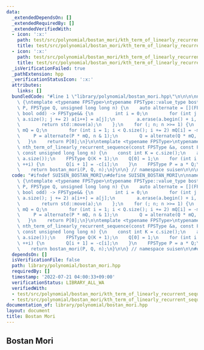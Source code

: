 ```yaml
---
data:
  _extendedDependsOn: []
  _extendedRequiredBy: []
  _extendedVerifiedWith:
  - icon: ':x:'
    path: test/src/polynomial/bostan_mori/kth_term_of_linearly_recurrent_sequence.test.cpp
    title: test/src/polynomial/bostan_mori/kth_term_of_linearly_recurrent_sequence.test.cpp
  - icon: ':x:'
    path: test/src/polynomial/bostan_mori/kth_term_of_linearly_recurrent_sequence_2.test.cpp
    title: test/src/polynomial/bostan_mori/kth_term_of_linearly_recurrent_sequence_2.test.cpp
  _isVerificationFailed: true
  _pathExtension: hpp
  _verificationStatusIcon: ':x:'
  attributes:
    links: []
  bundledCode: "#line 1 \"library/polynomial/bostan_mori.hpp\"\n\n\n\nnamespace suisen\
    \ {\ntemplate <typename FPSType>\ntypename FPSType::value_type bostan_mori(FPSType\
    \ P, FPSType Q, unsigned long long n) {\n    auto alternate = [](FPSType &&a,\
    \ bool odd) -> FPSType&& {\n        int i = 0;\n        for (int j = odd; j <\
    \ a.size(); j += 2) a[i++] = a[j];\n        a.erase(a.begin() + i, a.end());\n\
    \        return std::move(a);\n    };\n    for (; n; n >>= 1) {\n        FPSType\
    \ mQ = Q;\n        for (int i = 1; i < Q.size(); i += 2) mQ[i] = -mQ[i];\n   \
    \     P = alternate(P * mQ, n & 1);\n        Q = alternate(Q * mQ,     0);\n \
    \   }\n    return P[0];\n}\n\ntemplate <typename FPSType>\ntypename FPSType::value_type\
    \ nth_term_of_linearly_recurrent_sequence(const FPSType &a, const FPSType &c,\
    \ const unsigned long long n) {\n    const int K = c.size();\n    assert(K <=\
    \ a.size());\n    FPSType Q(K + 1);\n    Q[0] = 1;\n    for (int i = 0; i < K;\
    \ ++i) {\n        Q[i + 1] = -c[i];\n    }\n    FPSType P = a * Q;\n    P.cut(K);\n\
    \    return bostan_mori(P, Q, n);\n}\n\n} // namespace suisen\n\n\n"
  code: "#ifndef SUISEN_BOSTAN_MORI\n#define SUISEN_BOSTAN_MORI\n\nnamespace suisen\
    \ {\ntemplate <typename FPSType>\ntypename FPSType::value_type bostan_mori(FPSType\
    \ P, FPSType Q, unsigned long long n) {\n    auto alternate = [](FPSType &&a,\
    \ bool odd) -> FPSType&& {\n        int i = 0;\n        for (int j = odd; j <\
    \ a.size(); j += 2) a[i++] = a[j];\n        a.erase(a.begin() + i, a.end());\n\
    \        return std::move(a);\n    };\n    for (; n; n >>= 1) {\n        FPSType\
    \ mQ = Q;\n        for (int i = 1; i < Q.size(); i += 2) mQ[i] = -mQ[i];\n   \
    \     P = alternate(P * mQ, n & 1);\n        Q = alternate(Q * mQ,     0);\n \
    \   }\n    return P[0];\n}\n\ntemplate <typename FPSType>\ntypename FPSType::value_type\
    \ nth_term_of_linearly_recurrent_sequence(const FPSType &a, const FPSType &c,\
    \ const unsigned long long n) {\n    const int K = c.size();\n    assert(K <=\
    \ a.size());\n    FPSType Q(K + 1);\n    Q[0] = 1;\n    for (int i = 0; i < K;\
    \ ++i) {\n        Q[i + 1] = -c[i];\n    }\n    FPSType P = a * Q;\n    P.cut(K);\n\
    \    return bostan_mori(P, Q, n);\n}\n\n} // namespace suisen\n\n#endif // SUISEN_BOSTAN_MORI"
  dependsOn: []
  isVerificationFile: false
  path: library/polynomial/bostan_mori.hpp
  requiredBy: []
  timestamp: '2022-07-21 04:00:33+09:00'
  verificationStatus: LIBRARY_ALL_WA
  verifiedWith:
  - test/src/polynomial/bostan_mori/kth_term_of_linearly_recurrent_sequence.test.cpp
  - test/src/polynomial/bostan_mori/kth_term_of_linearly_recurrent_sequence_2.test.cpp
documentation_of: library/polynomial/bostan_mori.hpp
layout: document
title: Bostan Mori
---
```

## Bostan Mori